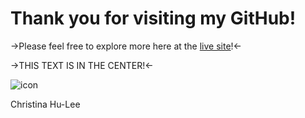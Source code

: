 # Thank you for visiting my GitHub! 


->Please feel free to explore more here at the [live site](https://hulee119.github.io/)!<-

->THIS TEXT IS IN THE CENTER!<-


![icon](https://jsproject.s3.amazonaws.com/favicon.ico) 

Christina Hu-Lee